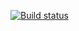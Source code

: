 [![Build status](https://ci.appveyor.com/api/projects/status/mfck3f9putnw3bfm?svg=true)](https://ci.appveyor.com/project/QA-Lexx/rest)
